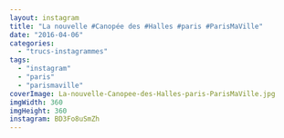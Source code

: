 ```yaml
---
layout: instagram
title: "La nouvelle #Canopée des #Halles #paris #ParisMaVille"
date: "2016-04-06"
categories: 
  - "trucs-instagrammes"
tags: 
  - "instagram"
  - "paris"
  - "parismaville"
coverImage: La-nouvelle-Canopee-des-Halles-paris-ParisMaVille.jpg
imgWidth: 360
imgHeight: 360
instagram: BD3Fo8uSmZh
---
```

